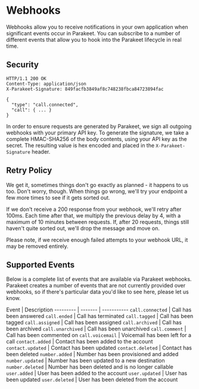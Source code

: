 # Webhooks

Webhooks allow you to receive notifications in your own application when significant events occur in Parakeet. You can subscribe to a number of different events that allow you to hook into the Parakeet lifecycle in real time.

## Security

```http
HTTP/1.1 200 OK
Content-Type: application/json
X-Parakeet-Signature: 849facfb3849af8c748238fbca84723894fac

{
  "type": "call.connected",
  "call": { ... }
}
```

In order to ensure requests are generated by Parakeet, we sign all outgoing webhooks with your primary API key. To generate the signature, we take a complete HMAC-SHA256 of the body contents, using your API key as the secret. The resulting value is hex encoded and placed in the `X-Parakeet-Signature` header.

## Retry Policy

We get it, sometimes things don't go exactly as planned - it happens to us too. Don't worry, though. When things go wrong, we'll try your endpoint a few more times to see if it gets sorted out.

If we don't receive a 200 response from your webhook, we'll retry after 100ms. Each time after that, we multiply the previous delay by 4, with a maximum of 10 minutes between requests. If, after 20 requests, things still haven't quite sorted out, we'll drop the message and move on.

Please note, if we receive enough failed attempts to your webhook URL, it may be removed entirely.

## Supported Events

Below is a complete list of events that are available via Parakeet webhooks. Parakeet creates a number of events that are not currently provided over webhooks, so if there's particular data you'd like to see here, please let us know.

Event | Description
--------- | ------- | -----------
`call.connected` | Call has been answered
`call.ended` | Call has terminated
`call.tagged` | Call has been tagged
`call.assigned` | Call has been assigned
`call.archived` | Call has been archived
`call.unarchived` | Call has been unarchived
`call.comment` | Call has been commented on
`call.voicemail` | Voicemail has been left for a call
`contact.added` | Contact has been added to the account
`contact.updated` | Contact has been updated
`contact.deleted` | Contact has been deleted
`number.added` | Number has been provisioned and added
`number.updated` | Number has been updated to a new destination
`number.deleted` | Number has been deleted and is no longer callable
`user.added` | User has been added to the account
`user.updated` | User has been updated
`user.deleted` | User has been deleted from the account 

